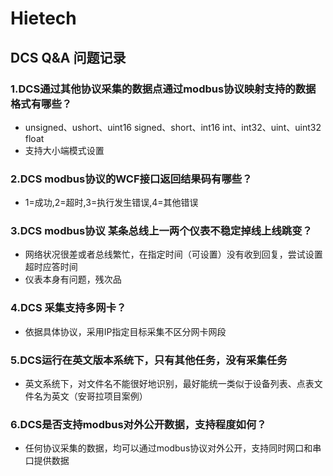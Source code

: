 # Hietech
## DCS Q&A 问题记录

### 1.DCS通过其他协议采集的数据点通过modbus协议映射支持的数据格式有哪些？
  
  * unsigned、ushort、uint16  signed、short、int16  int、int32、uint、uint32  float
  * 支持大小端模式设置
  
  

### 2.DCS modbus协议的WCF接口返回结果码有哪些？
  
  * 1=成功,2=超时,3=执行发生错误,4=其他错误
   
### 3.DCS modbus协议 某条总线上一两个仪表不稳定掉线上线跳变？
  
  * 网络状况很差或者总线繁忙，在指定时间（可设置）没有收到回复，尝试设置超时应答时间
  * 仪表本身有问题，残次品
   
  
### 4.DCS 采集支持多网卡？
  
  * 依据具体协议，采用IP指定目标采集不区分网卡网段

### 5.DCS运行在英文版本系统下，只有其他任务，没有采集任务
  * 英文系统下，对文件名不能很好地识别，最好能统一类似于设备列表、点表文件名为英文（安哥拉项目案例）
   
  
### 6.DCS是否支持modbus对外公开数据，支持程度如何？
  * 任何协议采集的数据，均可以通过modbus协议对外公开，支持同时网口和串口提供数据
